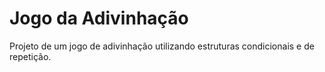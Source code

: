 # Jogo da Adivinhação
Projeto de um jogo de adivinhação utilizando estruturas condicionais e de repetição.
